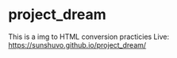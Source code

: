 # project_dream
This is a img to HTML conversion practicies
Live: https://sunshuvo.github.io/project_dream/
